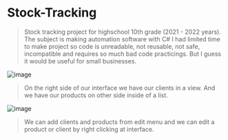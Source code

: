 # Stock-Tracking
> Stock tracking project for highschool 10th grade (2021 - 2022 years). The subject is making automation software with C#
I had limited time to make project so code is unreadable, not reusable, not safe, incompatible and requires so much bad code practicings. But I guess it would be useful for small businesses.

![image](https://user-images.githubusercontent.com/46069238/170981750-1725f3d1-7641-44d0-8eb7-b36f32075f19.png)
> On the right side of our interface we have our clients in a view. And we have our products on other side inside of a list.

![image](https://user-images.githubusercontent.com/46069238/170982175-e33fe1f7-db42-4dfd-b981-ab9ea3d07a07.png)
> We can add clients and products from edit menu and we can edit a product or client by right clicking at interface.
